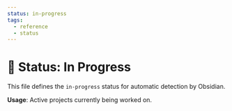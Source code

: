 ```yaml
---
status: in-progress
tags:
  - reference
  - status
---
```


# 🔵 Status: In Progress

This file defines the `in-progress` status for automatic detection by Obsidian.

**Usage**: Active projects currently being worked on.